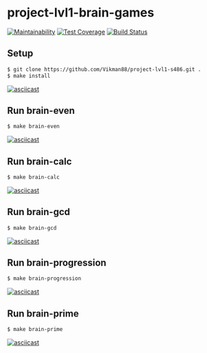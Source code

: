 # project-lvl1-brain-games
[![Maintainability](https://api.codeclimate.com/v1/badges/a99a88d28ad37a79dbf6/maintainability)](https://codeclimate.com/github/codeclimate/codeclimate/maintainability)
[![Test Coverage](https://api.codeclimate.com/v1/badges/a99a88d28ad37a79dbf6/test_coverage)](https://codeclimate.com/github/codeclimate/codeclimate/test_coverage)
[![Build Status](https://travis-ci.org/Vikman88/project-lvl1-s486.svg?branch=master)](https://travis-ci.org/Vikman88/project-lvl1-s486)

## Setup

```sh
$ git clone https://github.com/Vikman88/project-lvl1-s486.git .
$ make install
```
[![asciicast](https://asciinema.org/a/GTeq1j32McKsQAzcDMgL3IAkN.svg)](https://asciinema.org/a/GTeq1j32McKsQAzcDMgL3IAkN)

## Run brain-even

```sh
$ make brain-even
```
[![asciicast](https://asciinema.org/a/aT8Pj3K815V1nUfMaZ2TJ6M04.svg)](https://asciinema.org/a/aT8Pj3K815V1nUfMaZ2TJ6M04)

## Run brain-calc

```sh
$ make brain-calc
```
[![asciicast](https://asciinema.org/a/wOutApy746AZwJ1mgxd1ZyG4y.svg)](https://asciinema.org/a/wOutApy746AZwJ1mgxd1ZyG4y)

## Run brain-gcd

```sh
$ make brain-gcd
```
[![asciicast](https://asciinema.org/a/DNVQEDKS3PkaZuFlSr4ZA7Wau.svg)](https://asciinema.org/a/DNVQEDKS3PkaZuFlSr4ZA7Wau)

## Run brain-progression

```sh
$ make brain-progression
```
[![asciicast](https://asciinema.org/a/jbBD7ZIBJgg37KEhwD7brVxwH.svg)](https://asciinema.org/a/jbBD7ZIBJgg37KEhwD7brVxwH)

## Run brain-prime

```sh
$ make brain-prime
```
[![asciicast](https://asciinema.org/a/A1PIwizMfrDC7TNXE7yMXe2kY.svg)](https://asciinema.org/a/A1PIwizMfrDC7TNXE7yMXe2kY)
